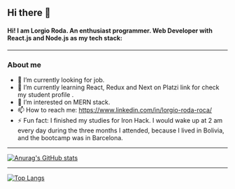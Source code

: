 ## Hi there 👋
####  **Hi! I am Lorgio Roda. An enthusiast programmer. Web Developer with React.js and Node.js as my tech stack:**
------------

### About me
- 🔭 I’m currently looking for job.
- 🌱 I’m currently learning React, Redux and Next on Platzi link for check my student profile .
- 🤔 I’m interested on MERN stack.
- 📫 How to reach me: https://www.linkedin.com/in/lorgio-roda-roca/
- ⚡ Fun fact: I finished my studies for Iron Hack. I would wake up at 2 am every day during the three months I attended, because I lived in Bolivia, and the bootcamp was in Barcelona.

------------

[![Anurag's GitHub stats](https://github-readme-stats.vercel.app/api?username=LorgioRoda&show_icons=true&theme=tokyonight)](https://github.com/anuraghazra/github-readme-stats)

------------


[![Top Langs](https://github-readme-stats.vercel.app/api/top-langs/?username=LorgioRoda&layout=compact&theme=tokyonight)](https://github.com/anuraghazra/github-readme-stats)


